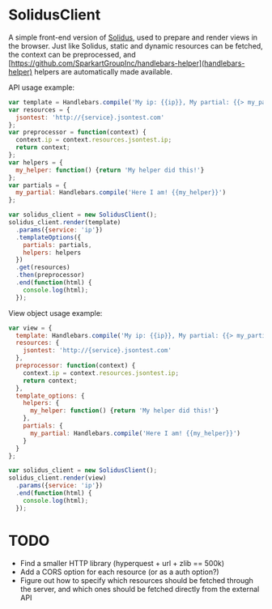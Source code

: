 # SolidusClient

A simple front-end version of [Solidus](https://github.com/solidusjs/solidus), used to prepare and render views in the browser. Just like Solidus, static and dynamic resources can be fetched, the context can be preprocessed, and [https://github.com/SparkartGroupInc/handlebars-helper](handlebars-helper) helpers are automatically made available.

API usage example:

```javascript
var template = Handlebars.compile('My ip: {{ip}}, My partial: {{> my_partial}}');
var resources = {
  jsontest: 'http://{service}.jsontest.com'
};
var preprocessor = function(context) {
  context.ip = context.resources.jsontest.ip;
  return context;
};
var helpers = {
  my_helper: function() {return 'My helper did this!'}
};
var partials = {
  my_partial: Handlebars.compile('Here I am! {{my_helper}}')
};

var solidus_client = new SolidusClient();
solidus_client.render(template)
  .params({service: 'ip'})
  .templateOptions({
    partials: partials,
    helpers: helpers
  })
  .get(resources)
  .then(preprocessor)
  .end(function(html) {
    console.log(html);
  });
```

View object usage example:

```javascript
var view = {
  template: Handlebars.compile('My ip: {{ip}}, My partial: {{> my_partial}}'),
  resources: {
    jsontest: 'http://{service}.jsontest.com'
  },
  preprocessor: function(context) {
    context.ip = context.resources.jsontest.ip;
    return context;
  },
  template_options: {
    helpers: {
      my_helper: function() {return 'My helper did this!'}
    },
    partials: {
      my_partial: Handlebars.compile('Here I am! {{my_helper}}')
    }
  }
};

var solidus_client = new SolidusClient();
solidus_client.render(view)
  .params({service: 'ip'})
  .end(function(html) {
    console.log(html);
  });
```

# TODO

 - Find a smaller HTTP library (hyperquest + url + zlib == 500k)
 - Add a CORS option for each resource (or as a auth option?)
 - Figure out how to specify which resources should be fetched through the server, and which ones should be fetched directly from the external API
